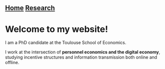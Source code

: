 ## [Home](https://github.com/jacbreg/jacbreg.github.io/README.md) [Research](https://github.com/jacbreg/jacbreg.github.io/research.md)

# Welcome to my website!

I am a PhD candidate at the Toulouse School of Economics.

I work at the intersection of **personnel economics and the digital economy**, studying incentive structures and information transmission both online and offline.
